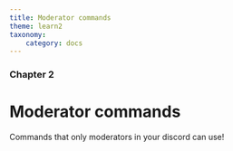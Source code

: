 ```yaml
---
title: Moderator commands
theme: learn2
taxonomy:
    category: docs
---
```


### Chapter 2

# Moderator commands

Commands that only moderators in your discord can use!
